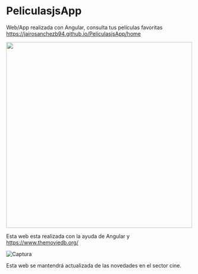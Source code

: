 # PeliculasjsApp
Web/App realizada con Angular, consulta tus películas favoritas
https://jairosanchezb94.github.io/PeliculasjsApp/home

<img src="https://media.giphy.com/media/XZ0lh4zVU9fOuBAZK5/giphy.gif" width="500px">

Esta web esta realizada con la ayuda de Angular y https://www.themoviedb.org/

![Captura](https://user-images.githubusercontent.com/32551746/111671995-c96f3300-8819-11eb-8a2d-3b343ffd5625.JPG)

Esta web se mantendrá actualizada de las novedades en el sector cine. 





